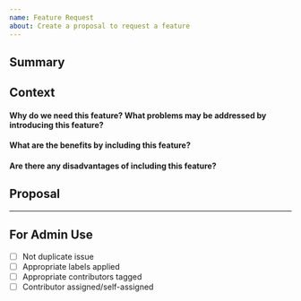 ```yaml
---
name: Feature Request
about: Create a proposal to request a feature
---
```


<!-- markdownlint-disable MD041 -->

## Summary

## Context

#### Why do we need this feature? What problems may be addressed by introducing this feature?

#### What are the benefits by including this feature?

#### Are there any disadvantages of including this feature?

## Proposal

---

## For Admin Use

- [ ] Not duplicate issue
- [ ] Appropriate labels applied
- [ ] Appropriate contributors tagged
- [ ] Contributor assigned/self-assigned
